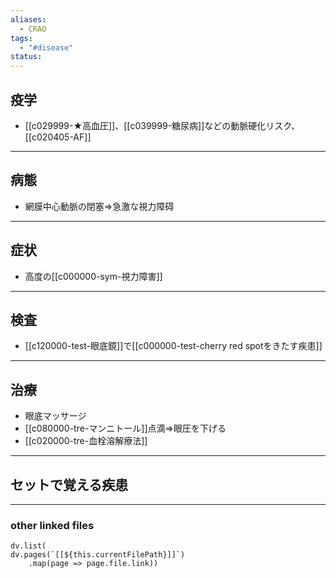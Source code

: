 ```yaml
---
aliases:
  - CRAO
tags:
  - "#disease"
status:
---
```

## 疫学
- [[c029999-★高血圧]]、[[c039999-糖尿病]]などの動脈硬化リスク、[[c020405-AF]]
---
## 病態
- 網膜中心動脈の閉塞⇒急激な視力障碍
---
## 症状
- 高度の[[c000000-sym-視力障害]]
---
## 検査
- [[c120000-test-眼底鏡]]で[[c000000-test-cherry red spotをきたす疾患]]
---
## 治療
- 眼底マッサージ
- [[c080000-tre-マンニトール]]点滴⇒眼圧を下げる
- [[c020000-tre-血栓溶解療法]]
---
## セットで覚える疾患
---
### other linked files
```dataviewjs
dv.list(
dv.pages(`[[${this.currentFilePath}]]`)
	.map(page => page.file.link))
```